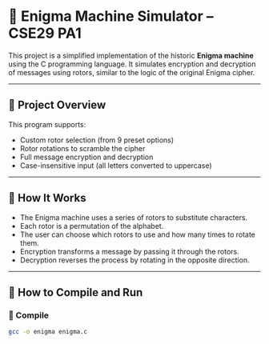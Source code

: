 # 🧠 Enigma Machine Simulator – CSE29 PA1

This project is a simplified implementation of the historic **Enigma machine** using the C programming language. It simulates encryption and decryption of messages using rotors, similar to the logic of the original Enigma cipher.

---

## 📁 Project Overview

This program supports:

- Custom rotor selection (from 9 preset options)
- Rotor rotations to scramble the cipher
- Full message encryption and decryption
- Case-insensitive input (all letters converted to uppercase)

---

## 🧠 How It Works

- The Enigma machine uses a series of rotors to substitute characters.
- Each rotor is a permutation of the alphabet.
- The user can choose which rotors to use and how many times to rotate them.
- Encryption transforms a message by passing it through the rotors.
- Decryption reverses the process by rotating in the opposite direction.

---

## 🚀 How to Compile and Run

### 🔧 Compile

```bash
gcc -o enigma enigma.c
